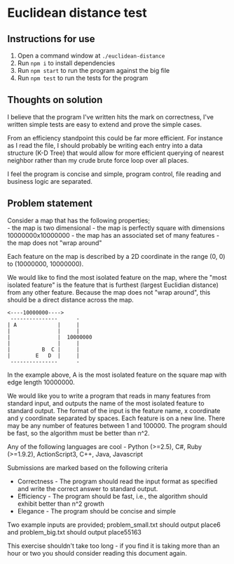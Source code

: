 # Euclidean distance test

## Instructions for use

1. Open a command window at `./euclidean-distance`
2. Run `npm i` to install dependencies
3. Run `npm start` to run the program against the big file
4. Run `npm test` to run the tests for the program

## Thoughts on solution

I believe that the program I've written hits the mark on correctness, I've written simple tests are easy to extend and prove the simple cases.

From an efficiency standpoint this could be far more efficient. For instance as I read the file, I should probably be writing each entry into a data structure (K-D Tree) that would allow for more efficient querying of nearest neighbor rather than my crude brute force loop over all places.

I feel the program is concise and simple, program control, file reading and business logic are separated.

## Problem statement

Consider a map that has the following properties;	
	- the map is two dimensional
	- the map is perfectly square with dimensions 10000000x10000000
	- the map has an associated set of many features
	- the map does not "wrap around"
	
Each feature on the map is described by a 2D coordinate in the range (0, 0) to (10000000, 10000000). 
	
We would like to find the most isolated feature on the map, where the "most isolated feature" is the feature that is 
furthest (largest Euclidian distance) from any other feature. Because the map does not "wrap around", this should be a 
direct distance across the map.

```
<----10000000---->
 ---------------      -
| A             |     |
|               |     |
|               |  10000000
|               |     |
|          B  C |     | 	
|        E   D  |     |
 ---------------      -   
```

In the example above, A is the most isolated feature on the square map with edge length 10000000.

We would like you to write a program that reads in many features from standard input, and outputs the name of the most isolated 
feature to standard output. The format of the input is the feature name, x coordinate and y coordinate separated by spaces. 
Each feature is on a new line. There may be any number of features between 1 and 100000. The program should 
be fast, so the algorithm must be better than n^2.

Any of the following languages are cool - Python (>=2.5), C#, Ruby (>=1.9.2), ActionScript3, C++, Java, Javascript

Submissions are marked based on the following criteria

* Correctness - The program should read the input format as specified and write the correct answer to standard output.
* Efficiency - The program should be fast, i.e., the algorithm should exhibit better than n^2 growth
* Elegance - The program should be concise and simple

Two example inputs are provided; problem_small.txt should output place6 and problem_big.txt should output place55163

This exercise shouldn't take too long - if you find it is taking more than an hour or two you should consider reading this document again.
